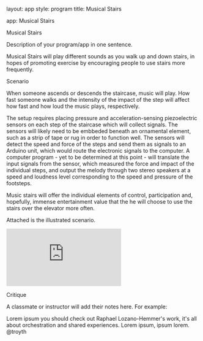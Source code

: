 layout: app style: program title: Musical Stairs

app: Musical Stairs

Musical Stairs

Description of your program/app in one sentence.

Musical Stairs will play different sounds as you walk up and down stairs, in hopes of promoting exercise by encouraging people to use stairs more frequently. 

Scenario

When someone ascends or descends the staircase, music will play. How fast someone walks and the intensity of the impact of the step will affect how fast and how loud the music plays, respectively. 

The setup requires placing pressure and acceleration-sensing piezoelectric sensors on each step of the staircase which will collect signals. The sensors will likely need to be embbeded beneath an ornamental element, such as a strip of tape or rug in order to function well. The sensors will detect the speed and force of the steps and send them as signals to an Arduino unit, which would route the electronic signals to the computer. A computer program - yet to be determined at this point - will translate the input signals from the sensor, which measured the force and impact of the individual steps, and output the melody through two stereo speakers at a speed and loudness level corresponding to the speed and pressure of the footsteps. 


Music stairs will offer the individual elements of control, participation and, hopefully, immense entertainment value that the he will choose to use the stairs over the elevator more often.

Attached is the illustrated scenario.

![Musical Stairs illustrated scenario](https://www.facebook.com/photo.php?fbid=1924972494224&set=a.1924972374221.1073741828.1539480360&type=3&theater)



Critique

A classmate or instructor will add their notes here. For example:

Lorem ipsum you should check out Raphael Lozano-Hemmer's work, it's all about orchestration and shared experiences. Lorem ipsum, ipsum lorem.
@troyth
